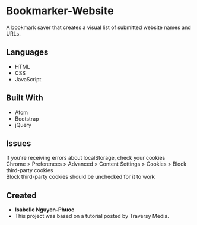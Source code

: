 # Bookmarker-Website
A bookmark saver that creates a visual list of submitted website names and URLs.

## Languages
* HTML
* CSS
* JavaScript

## Built With
* Atom
* Bootstrap
* jQuery

## Issues
If you're receiving errors about localStorage, check your cookies <br>
Chrome > Preferences > Advanced > Content Settings > Cookies > Block third-party cookies <br>
Block third-party cookies should be unchecked for it to work


## Created
* **Isabelle Nguyen-Phuoc** 
* This project was based on a tutorial posted by Traversy Media.
